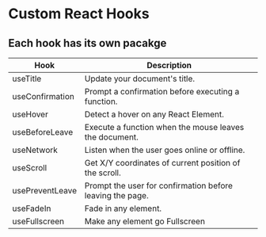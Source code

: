# Custom React Hooks

## Each hook has its own pacakge

| Hook            | Description                                               |
| --------------- | --------------------------------------------------------- |
| useTitle        | Update your document's title.                             |
| useConfirmation | Prompt a confirmation before executing a function.        |
| useHover        | Detect a hover on any React Element.                      |
| useBeforeLeave  | Execute a function when the mouse leaves the document.    |
| useNetwork      | Listen when the user goes online or offline.              |
| useScroll       | Get X/Y coordinates of current position of the scroll.    |
| usePreventLeave | Prompt the user for confirmation before leaving the page. |
| useFadeIn       | Fade in any element.                                      |
| useFullscreen   | Make any element go Fullscreen                            |
